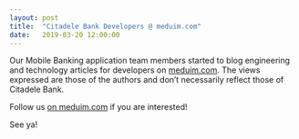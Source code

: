 ```yaml
---
layout: post
title:  "Citadele Bank Developers @ meduim.com"
date:   2019-03-20 12:00:00
---
```


Our Mobile Banking application team members started to blog engineering and technology articles for developers on [meduim.com](https://medium.com/citadele-bank-developers). The views expressed are those of the authors and don’t necessarily reflect those of Citadele Bank. 

Follow us [on meduim.com](https://medium.com/citadele-bank-developers/about) if you are interested!

See ya!
